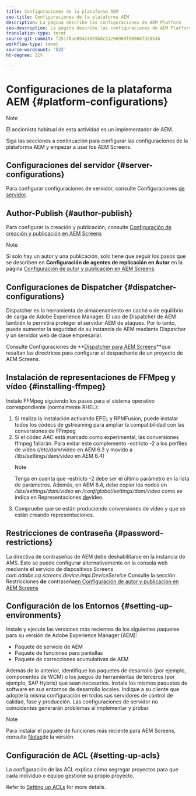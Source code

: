 ```yaml
---
title: Configuraciones de la plataforma AEM
seo-title: Configuraciones de la plataforma AEM
description: La página describe las configuraciones de AEM Platform
seo-description: La página describe las configuraciones de AEM Platform
translation-type: tm+mt
source-git-commit: f25176be89424059b8c51296969f069687328536
workflow-type: tm+mt
source-wordcount: '522'
ht-degree: 21%

---
```


# Configuraciones de la plataforma AEM  {#platform-configurations}

>[!NOTE]
>
>El accionista habitual de esta actividad es un implementador de AEM.

Siga las secciones a continuación para configurar las configuraciones de la plataforma AEM y empezar a usar los AEM Screens.

## Configuraciones del servidor {#server-configurations}

Para configurar configuraciones de servidor, consulte Configuraciones [de servidor](https://helpx.adobe.com/experience-manager/6-5/screens/using/configuring-screens-introduction.html#ServerConfiguration).

## Author-Publish {#author-publish}

Para configurar la creación y publicación, consulte [Configuración de creación y publicación en AEM Screens](https://helpx.adobe.com/es/experience-manager/6-5/screens/using/author-and-publish.html)

>[!NOTE]
>
>Si solo hay un autor y una publicación, solo tiene que seguir los pasos que se describen en **Configuración de agentes de replicación en Autor** en la página [Configuración de autor y publicación en AEM Screens](https://helpx.adobe.com/es/experience-manager/6-5/screens/using/author-and-publish.html).

## Configuraciones de Dispatcher {#dispatcher-configurations}

Dispatcher es la herramienta de almacenamiento en caché o de equilibrio de carga de Adobe Experience Manager. El uso de Dispatcher de AEM también le permitirá proteger el servidor AEM de ataques. Por lo tanto, puede aumentar la seguridad de su instancia de AEM mediante Dispatcher y un servidor web de clase empresarial.

Consulte Configuraciones de **[Dispatcher para AEM Screens](https://helpx.adobe.com/experience-manager/6-5/screens/using/dispatcher-configurations-aem-screens.html)**que resaltan las directrices para configurar el despachante de un proyecto de AEM Screens.

## Instalación de representaciones de FFMpeg y vídeo {#installing-ffmpeg}

Instale FFMpeg siguiendo los pasos para el sistema operativo correspondiente (normalmente RHEL):

1. Si realiza la instalación activando EPEL y RPMFusion, puede instalar todos los códecs de gstreaming para ampliar la compatibilidad con las conversiones de FFmpeg
1. Si el códec AAC está marcado como experimental, las conversiones ffmpeg fallarán. Para evitar este complemento -estricto -2 a los perfiles de vídeo (/etc/dam/video en AEM 6.3 y movido a /libs/settings/dam/video en AEM 6.4)
   >[!NOTE]
   >
   > Tenga en cuenta que -estricto -2 debe ser el último parámetro en la lista de parámetros. Además, en AEM 6.4, debe copiar los nodos en */libs/settings/dam/video* en */conf/global/settings/dam/video* como se indica en Representaciones [de](https://helpx.adobe.com/experience-manager/6-5/screens/using/generating-renditions.html)vídeo.
1. Compruebe que se están produciendo conversiones de vídeo y que se están creando representaciones.

## Restricciones de contraseña {#password-restrictions}

La directiva de contraseñas de AEM debe deshabilitarse en la instancia de AMS. Esto se puede configurar alternativamente en la consola web mediante el servicio de dispositivos Screens *com.adobe.cq.screens.device.impl.DeviceService* Consulte la sección Restricciones **de** contraseña[en Configuración de autor y publicación en AEM Screens](https://helpx.adobe.com/es/experience-manager/6-5/screens/using/author-and-publish.html)

## Configuración de los Entornos {#setting-up-environments}

Instale y ejecute las versiones más recientes de los siguientes paquetes para su versión de Adobe Experience Manager (AEM):

* Paquete de servicio de AEM
* Paquete de funciones para pantallas
* Paquete de correcciones acumulativas de AEM 

Además de lo anterior, identifique los paquetes de desarrollo (por ejemplo, componentes de WCM) o los juegos de herramientas de terceros (por ejemplo, SAP Hybris) que sean necesarios.
Instale los mismos paquetes de software en sus entornos de desarrollo locales. Indique a su cliente que adopte la misma configuración en todos sus servidores de control de calidad, fase y producción. Las configuraciones de servidor no coincidentes generarán problemas al implementar y probar.

>[!NOTE]
>
>Para instalar el paquete de funciones más reciente para AEM Screens, consulte [Notas](https://helpx.adobe.com/experience-manager/6-5/screens/user-guide.html?topic=/experience-manager/6-5/screens/morehelp/release-notes.ug.js)de la versión.

## Configuración de ACL {#setting-up-acls}

La configuración de las ACL explica cómo segregar proyectos para que cada individuo o equipo gestione su propio proyecto.

Refer  to [Setting up ACLs](https://helpx.adobe.com/experience-manager/6-5/screens/using/setting-up-acls.html) for more details.
